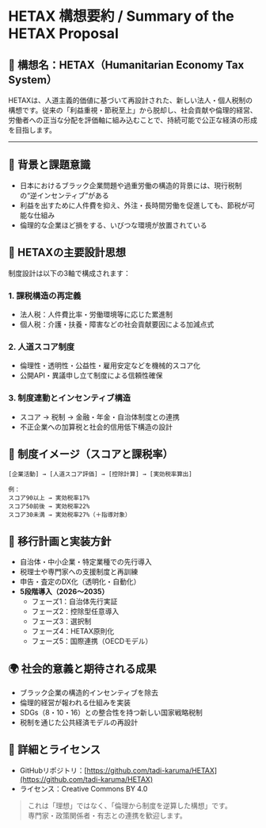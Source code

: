 # HETAX 構想要約 / Summary of the HETAX Proposal

## 📌 構想名：HETAX（Humanitarian Economy Tax System）

HETAXは、人道主義的価値に基づいて再設計された、新しい法人・個人税制の構想です。従来の「利益重視・節税至上」から脱却し、社会貢献や倫理的経営、労働者への正当な分配を評価軸に組み込むことで、持続可能で公正な経済の形成を目指します。

---

## 🧩 背景と課題意識

* 日本におけるブラック企業問題や過重労働の構造的背景には、現行税制の“逆インセンティブ”がある
* 利益を出すために人件費を抑え、外注・長時間労働を促進しても、節税が可能な仕組み
* 倫理的な企業ほど損をする、いびつな環境が放置されている

## 🌱 HETAXの主要設計思想

制度設計は以下の3軸で構成されます：

### 1. 課税構造の再定義

- 法人税：人件費比率・労働環境等に応じた累進制
- 個人税：介護・扶養・障害などの社会貢献要因による加減点式

### 2. 人道スコア制度

- 倫理性・透明性・公益性・雇用安定などを機械的スコア化
- 公開API・異議申し立て制度による信頼性確保

### 3. 制度連動とインセンティブ構造

- スコア → 税制 → 金融・年金・自治体制度との連携
- 不正企業への加算税と社会的信用低下構造の設計

## 🧮 制度イメージ（スコアと課税率）

```
[企業活動] → [人道スコア評価] → [控除計算] → [実効税率算出]

例：
スコア90以上 → 実効税率17%
スコア50前後 → 実効税率22%
スコア30未満 → 実効税率27%（＋指導対象）
```

## 🚀 移行計画と実装方針

- 自治体・中小企業・特定業種での先行導入
- 税理士や専門家への支援制度と再訓練
- 申告・査定のDX化（透明化・自動化）
- **5段階導入（2026〜2035）**
  - フェーズ1：自治体先行実証
  - フェーズ2：控除型任意導入
  - フェーズ3：選択制
  - フェーズ4：HETAX原則化
  - フェーズ5：国際連携（OECDモデル）

## 🌍 社会的意義と期待される成果

- ブラック企業の構造的インセンティブを除去
- 倫理的経営が報われる仕組みを実装
- SDGs（8・10・16）との整合性を持つ新しい国家戦略税制
- 税制を通じた公共経済モデルの再設計

## 🔗 詳細とライセンス

- GitHubリポジトリ：[https://github.com/tadi-karuma/HETAX](https://github.com/tadi-karuma/HETAX)
- ライセンス：Creative Commons BY 4.0

> これは「理想」ではなく、「倫理から制度を逆算した構想」です。  
> 専門家・政策関係者・有志との連携を歓迎します。